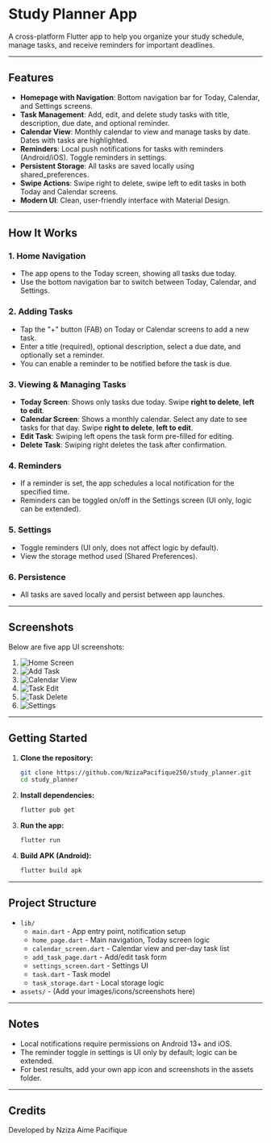 # Study Planner App

A cross-platform Flutter app to help you organize your study schedule, manage tasks, and receive reminders for important deadlines. 

---

## Features

- **Homepage with Navigation**: Bottom navigation bar for Today, Calendar, and Settings screens.
- **Task Management**: Add, edit, and delete study tasks with title, description, due date, and optional reminder.
- **Calendar View**: Monthly calendar to view and manage tasks by date. Dates with tasks are highlighted.
- **Reminders**: Local push notifications for tasks with reminders (Android/iOS). Toggle reminders in settings.
- **Persistent Storage**: All tasks are saved locally using shared_preferences.
- **Swipe Actions**: Swipe right to delete, swipe left to edit tasks in both Today and Calendar screens.
- **Modern UI**: Clean, user-friendly interface with Material Design.

---

## How It Works

### 1. **Home Navigation**
- The app opens to the Today screen, showing all tasks due today.
- Use the bottom navigation bar to switch between Today, Calendar, and Settings.

### 2. **Adding Tasks**
- Tap the "+" button (FAB) on Today or Calendar screens to add a new task.
- Enter a title (required), optional description, select a due date, and optionally set a reminder.
- You can enable a reminder to be notified before the task is due.

### 3. **Viewing & Managing Tasks**
- **Today Screen**: Shows only tasks due today. Swipe **right to delete**, **left to edit**.
- **Calendar Screen**: Shows a monthly calendar. Select any date to see tasks for that day. Swipe **right to delete**, **left to edit**.
- **Edit Task**: Swiping left opens the task form pre-filled for editing.
- **Delete Task**: Swiping right deletes the task after confirmation.

### 4. **Reminders**
- If a reminder is set, the app schedules a local notification for the specified time.
- Reminders can be toggled on/off in the Settings screen (UI only, logic can be extended).

### 5. **Settings**
- Toggle reminders (UI only, does not affect logic by default).
- View the storage method used (Shared Preferences).

### 6. **Persistence**
- All tasks are saved locally and persist between app launches.

---

## Screenshots

Below are five app UI screenshots:

1. ![Home Screen](assets/screenshots/home_view.png)
2. ![Add Task](assets/screenshots/adding_task.png)
3. ![Calendar View](assets/screenshots/calendar_view.png)
4. ![Task Edit](assets/screenshots/editing_view.png)
5. ![Task Delete](assets/screenshots/deleting_task.png)
6. ![Settings](assets/screenshots/settings_view.png)

---

## Getting Started

1. **Clone the repository:**
   ```sh
   git clone https://github.com/NzizaPacifique250/study_planner.git
   cd study_planner
   ```
2. **Install dependencies:**
   ```sh
   flutter pub get
   ```
3. **Run the app:**
   ```sh
   flutter run
   ```
4. **Build APK (Android):**
   ```sh
   flutter build apk
   ```

---

## Project Structure

- `lib/`
  - `main.dart` - App entry point, notification setup
  - `home_page.dart` - Main navigation, Today screen logic
  - `calendar_screen.dart` - Calendar view and per-day task list
  - `add_task_page.dart` - Add/edit task form
  - `settings_screen.dart` - Settings UI
  - `task.dart` - Task model
  - `task_storage.dart` - Local storage logic
- `assets/` - (Add your images/icons/screenshots here)

---

## Notes
- Local notifications require permissions on Android 13+ and iOS.
- The reminder toggle in settings is UI only by default; logic can be extended.
- For best results, add your own app icon and screenshots in the assets folder.

---

## Credits
Developed by Nziza Aime Pacifique

